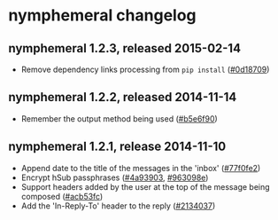 # nymphemeral changelog

## nymphemeral 1.2.3, released 2015-02-14

- Remove dependency links processing from `pip install` ([#0d18709])

[#0d18709]: https://github.com/felipedau/nymphemeral/commit/0d1870964138b9607de7730c33750fb38099f0e3

## nymphemeral 1.2.2, released 2014-11-14

- Remember the output method being used ([#b5e6f90])

[#b5e6f90]: https://github.com/felipedau/nymphemeral/commit/b5e6f9052c618e96c293fdc6196277dd0eff2412

## nymphemeral 1.2.1, release 2014-11-10

- Append date to the title of the messages in the 'inbox' ([#77f0fe2])
- Encrypt hSub passphrases ([#4a93903], [#963098e])
- Support headers added by the user at the top of the message being composed ([#acb53fc])
- Add the 'In-Reply-To' header to the reply ([#2134037])

[#77f0fe2]: https://github.com/felipedau/nymphemeral/commit/77f0fe2b7d8c7c9107fc316a8315f54d921ef770
[#4a93903]: https://github.com/felipedau/nymphemeral/commit/4a9390386acc89de6e3d17f03ccd4b5978bf151e
[#963098e]: https://github.com/felipedau/nymphemeral/commit/963098ea2f756cc45d1ff454ecef24666c04d46e
[#acb53fc]: https://github.com/felipedau/nymphemeral/commit/acb53fc1dda91ab26fbd1d39d9269f5d5c608eea
[#2134037]: https://github.com/felipedau/nymphemeral/commit/213403711275c0f12739c05b1dc3124fcdb11532

